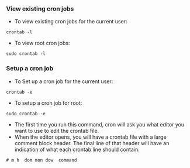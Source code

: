 ### View existing cron jobs
- To view existing cron jobs for the current user:
```shell
crontab -l
```
- To view root cron jobs:
```shell
sudo crontab -l
```
### Setup a cron job
- To Set up a cron job for the current user:
```shell
crontab -e
```
- To setup a cron job for root:
```shell
sudo crontab -e
```
- The first time you run this command, cron will ask you what editor you want to use to edit the crontab file.
- When the editor opens, you will have a crontab file with a large comment block header. The final line of that header will have an indication of what each crontab line should contain:
```
# m h  dom mon dow  command
```
